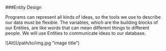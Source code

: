 ###Entity Design

Programs can represent all kinds of ideas, so the tools we use to describe our data must be flexible. 
The variables, which are the building blocks of our Entities, are like words that can mean different things to different 
people. We will use Entities to communicate ideas to our database.

![Alt](/path/to/img.jpg “image title”)
